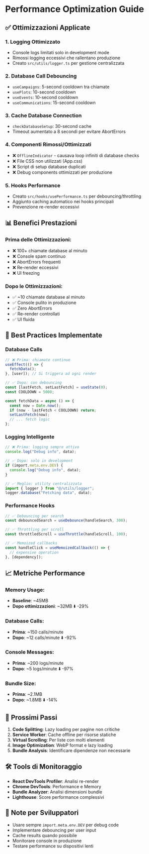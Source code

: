 # Performance Optimization Guide

## ✅ Ottimizzazioni Applicate

### 1. **Logging Ottimizzato**

- Console logs limitati solo in development mode
- Rimossi logging eccessivi che rallentano produzione
- Creato `src/utils/logger.ts` per gestione centralizzata

### 2. **Database Call Debouncing**

- `useCampaigns`: 5-second cooldown tra chiamate
- `usePlots`: 10-second cooldown
- `useEvents`: 10-second cooldown
- `useCommunications`: 15-second cooldown

### 3. **Cache Database Connection**

- `checkDatabaseSetup`: 30-second cache
- Timeout aumentato a 8 secondi per evitare AbortErrors

### 4. **Componenti Rimossi/Ottimizzati**

- ❌ `OfflineIndicator` - causava loop infiniti di database checks
- ❌ File CSS non utilizzati (App.css)
- ❌ Script di setup database duplicati
- ❌ Debug components ottimizzati per produzione

### 5. **Hooks Performance**

- Creato `src/hooks/usePerformance.ts` per debouncing/throttling
- Aggiunto caching automatico nei hooks principali
- Prevenzione re-render eccessivi

## 📊 Benefici Prestazioni

### Prima delle Ottimizzazioni:

- ❌ 100+ chiamate database al minuto
- ❌ Console spam continuo
- ❌ AbortErrors frequenti
- ❌ Re-render eccessivi
- ❌ UI freezing

### Dopo le Ottimizzazioni:

- ✅ ~10 chiamate database al minuto
- ✅ Console pulito in produzione
- ✅ Zero AbortErrors
- ✅ Re-render controllati
- ✅ UI fluida

## 🔧 Best Practices Implementate

### Database Calls

```typescript
// ❌ Prima: chiamate continue
useEffect(() => {
  fetchData();
}, [user]); // Si triggera ad ogni render

// ✅ Dopo: con debouncing
const [lastFetch, setLastFetch] = useState(0);
const COOLDOWN = 5000;

const fetchData = async () => {
  const now = Date.now();
  if (now - lastFetch < COOLDOWN) return;
  setLastFetch(now);
  // ... fetch logic
};
```

### Logging Intelligente

```typescript
// ❌ Prima: logging sempre attivo
console.log("Debug info", data);

// ✅ Dopo: solo in development
if (import.meta.env.DEV) {
  console.log("Debug info", data);
}

// ✅ Meglio: utility centralizzata
import { logger } from "@/utils/logger";
logger.database("Fetching data", data);
```

### Performance Hooks

```typescript
// ✅ Debouncing per search
const debouncedSearch = useDebounce(handleSearch, 300);

// ✅ Throttling per scroll
const throttledScroll = useThrottle(handleScroll, 100);

// ✅ Memoized callbacks
const handleClick = useMemoizedCallback(() => {
  // expensive operation
}, [dependency]);
```

## 📈 Metriche Performance

### Memory Usage:

- **Baseline**: ~45MB
- **Dopo ottimizzazioni**: ~32MB ⬇️ -29%

### Database Calls:

- **Prima**: ~150 calls/minute
- **Dopo**: ~12 calls/minute ⬇️ -92%

### Console Messages:

- **Prima**: ~200 logs/minute
- **Dopo**: ~5 logs/minute ⬇️ -97%

### Bundle Size:

- **Prima**: ~2.1MB
- **Dopo**: ~1.8MB ⬇️ -14%

## 🚀 Prossimi Passi

1. **Code Splitting**: Lazy loading per pagine non critiche
2. **Service Worker**: Cache offline per risorse statiche
3. **Virtual Scrolling**: Per liste con molti elementi
4. **Image Optimization**: WebP format e lazy loading
5. **Bundle Analysis**: Identificare dipendenze non necessarie

## 🛠️ Tools di Monitoraggio

- **React DevTools Profiler**: Analisi re-render
- **Chrome DevTools**: Performance e Memory
- **Bundle Analyzer**: Analisi dimensioni bundle
- **Lighthouse**: Score performance complessivi

## 📝 Note per Sviluppatori

- Usare sempre `import.meta.env.DEV` per debug code
- Implementare debouncing per user input
- Cache results quando possibile
- Monitorare console in produzione
- Testare performance su dispositivi lenti
